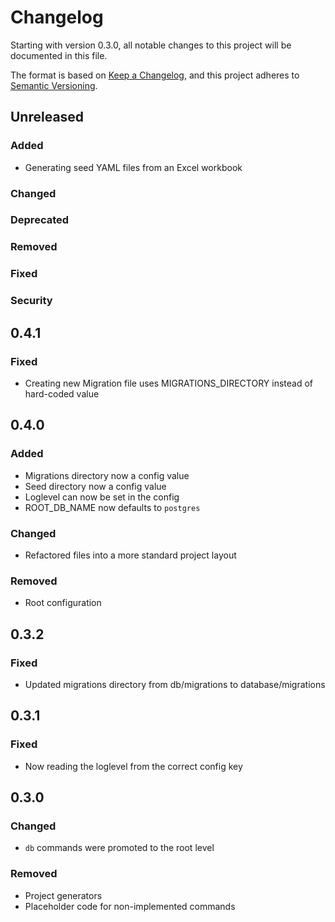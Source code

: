 # Changelog
Starting with version 0.3.0, all notable changes to this project will be documented in this file.

The format is based on [Keep a Changelog](https://keepachangelog.com/en/1.0.0/),
and this project adheres to [Semantic Versioning](https://semver.org/spec/v2.0.0.html).

## Unreleased

### Added
- Generating seed YAML files from an Excel workbook

### Changed

### Deprecated

### Removed

### Fixed

### Security

## 0.4.1

### Fixed
- Creating new Migration file uses MIGRATIONS_DIRECTORY instead of hard-coded value

## 0.4.0

### Added
- Migrations directory now a config value
- Seed directory now a config value
- Loglevel can now be set in the config
- ROOT_DB_NAME now defaults to `postgres`

### Changed
- Refactored files into a more standard project layout

### Removed
- Root configuration

## 0.3.2

### Fixed
- Updated migrations directory from db/migrations to database/migrations

## 0.3.1

### Fixed
- Now reading the loglevel from the correct config key

## 0.3.0

### Changed
- `db` commands were promoted to the root level

### Removed
- Project generators
- Placeholder code for non-implemented commands 
